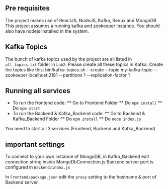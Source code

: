## Pre requisites
The project makes use of ReactJS, NodeJS, Kafka, Redux and MongoDB
This project assumes a running kafka and zookeeper instance.
You should also have nodejs installed in the system.

## Kafka Topics
The bunch of kafka topics used by the project are all listed in `all_topics.txt` folder in `Lab2`. Please create all these topics in Kafka.
Create the topics like this: bin/kafka-topics.sh --create --topic my-kafka-topic --zookeeper localhost:2181 --partitions 1 --replication-factor 1


## Running all services
* To run the frontend code:
** Go to Frontend Folder
** Do `npm install`
** Do `npm start`
* To run the Backend & Kafka_Backend  code:
** Go to Backend & Kafka_Backend Folder
** Do `npm install`
** Do `node index.js`

You need to start all 3 services (Frontend, Backend and Kafka_Backend)

## important settings
To connect to your own instance of MongoDB, in Kafka_Backend edit connection string inside MongoDbConnection.js
Backend server port is configured in `Backend/index.js`

In `Frontend/package.json` edit the `proxy` setting to the hostname & port of Backend server.

